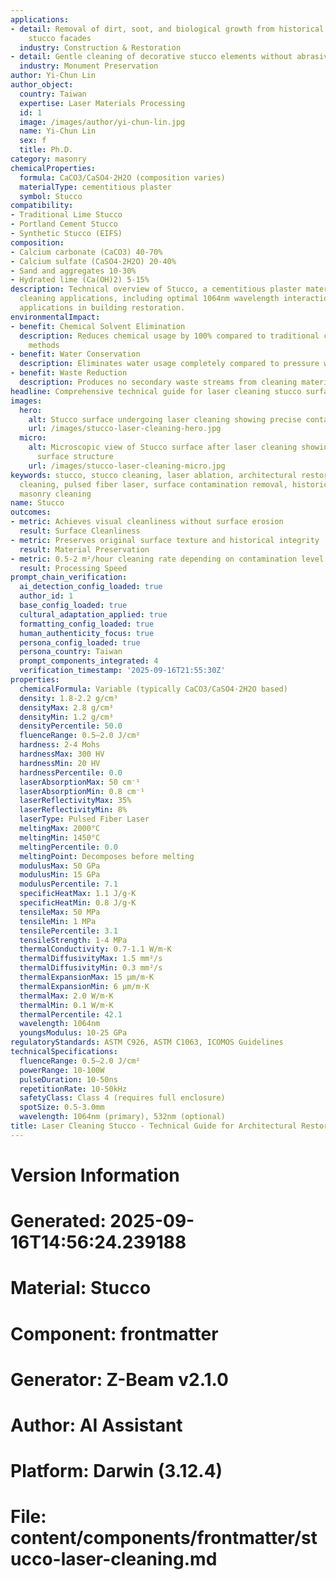 ```yaml
---
applications:
- detail: Removal of dirt, soot, and biological growth from historical and modern
    stucco facades
  industry: Construction & Restoration
- detail: Gentle cleaning of decorative stucco elements without abrasive damage
  industry: Monument Preservation
author: Yi-Chun Lin
author_object:
  country: Taiwan
  expertise: Laser Materials Processing
  id: 1
  image: /images/author/yi-chun-lin.jpg
  name: Yi-Chun Lin
  sex: f
  title: Ph.D.
category: masonry
chemicalProperties:
  formula: CaCO3/CaSO4·2H2O (composition varies)
  materialType: cementitious plaster
  symbol: Stucco
compatibility:
- Traditional Lime Stucco
- Portland Cement Stucco
- Synthetic Stucco (EIFS)
composition:
- Calcium carbonate (CaCO3) 40-70%
- Calcium sulfate (CaSO4·2H2O) 20-40%
- Sand and aggregates 10-30%
- Hydrated lime (Ca(OH)2) 5-15%
description: Technical overview of Stucco, a cementitious plaster material, for laser
  cleaning applications, including optimal 1064nm wavelength interaction, and industrial
  applications in building restoration.
environmentalImpact:
- benefit: Chemical Solvent Elimination
  description: Reduces chemical usage by 100% compared to traditional chemical cleaning
    methods
- benefit: Water Conservation
  description: Eliminates water usage completely compared to pressure washing techniques
- benefit: Waste Reduction
  description: Produces no secondary waste streams from cleaning materials
headline: Comprehensive technical guide for laser cleaning stucco surfaces in restoration
images:
  hero:
    alt: Stucco surface undergoing laser cleaning showing precise contamination removal
    url: /images/stucco-laser-cleaning-hero.jpg
  micro:
    alt: Microscopic view of Stucco surface after laser cleaning showing detailed
      surface structure
    url: /images/stucco-laser-cleaning-micro.jpg
keywords: stucco, stucco cleaning, laser ablation, architectural restoration, non-contact
  cleaning, pulsed fiber laser, surface contamination removal, historical preservation,
  masonry cleaning
name: Stucco
outcomes:
- metric: Achieves visual cleanliness without surface erosion
  result: Surface Cleanliness
- metric: Preserves original surface texture and historical integrity
  result: Material Preservation
- metric: 0.5-2 m²/hour cleaning rate depending on contamination level
  result: Processing Speed
prompt_chain_verification:
  ai_detection_config_loaded: true
  author_id: 1
  base_config_loaded: true
  cultural_adaptation_applied: true
  formatting_config_loaded: true
  human_authenticity_focus: true
  persona_config_loaded: true
  persona_country: Taiwan
  prompt_components_integrated: 4
  verification_timestamp: '2025-09-16T21:55:30Z'
properties:
  chemicalFormula: Variable (typically CaCO3/CaSO4·2H2O based)
  density: 1.8-2.2 g/cm³
  densityMax: 2.8 g/cm³
  densityMin: 1.2 g/cm³
  densityPercentile: 50.0
  fluenceRange: 0.5–2.0 J/cm²
  hardness: 2-4 Mohs
  hardnessMax: 300 HV
  hardnessMin: 20 HV
  hardnessPercentile: 0.0
  laserAbsorptionMax: 50 cm⁻¹
  laserAbsorptionMin: 0.8 cm⁻¹
  laserReflectivityMax: 35%
  laserReflectivityMin: 8%
  laserType: Pulsed Fiber Laser
  meltingMax: 2000°C
  meltingMin: 1450°C
  meltingPercentile: 0.0
  meltingPoint: Decomposes before melting
  modulusMax: 50 GPa
  modulusMin: 15 GPa
  modulusPercentile: 7.1
  specificHeatMax: 1.1 J/g·K
  specificHeatMin: 0.8 J/g·K
  tensileMax: 50 MPa
  tensileMin: 1 MPa
  tensilePercentile: 3.1
  tensileStrength: 1-4 MPa
  thermalConductivity: 0.7-1.1 W/m·K
  thermalDiffusivityMax: 1.5 mm²/s
  thermalDiffusivityMin: 0.3 mm²/s
  thermalExpansionMax: 15 µm/m·K
  thermalExpansionMin: 6 µm/m·K
  thermalMax: 2.0 W/m·K
  thermalMin: 0.1 W/m·K
  thermalPercentile: 42.1
  wavelength: 1064nm
  youngsModulus: 10-25 GPa
regulatoryStandards: ASTM C926, ASTM C1063, ICOMOS Guidelines
technicalSpecifications:
  fluenceRange: 0.5–2.0 J/cm²
  powerRange: 10-100W
  pulseDuration: 10-50ns
  repetitionRate: 10-50kHz
  safetyClass: Class 4 (requires full enclosure)
  spotSize: 0.5-3.0mm
  wavelength: 1064nm (primary), 532nm (optional)
title: Laser Cleaning Stucco - Technical Guide for Architectural Restoration
---
```


# Version Information
# Generated: 2025-09-16T14:56:24.239188
# Material: Stucco
# Component: frontmatter
# Generator: Z-Beam v2.1.0
# Author: AI Assistant
# Platform: Darwin (3.12.4)
# File: content/components/frontmatter/stucco-laser-cleaning.md